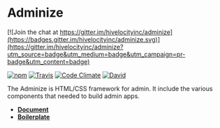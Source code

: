 # Adminize

[![Join the chat at https://gitter.im/hivelocityinc/adminize](https://badges.gitter.im/hivelocityinc/adminize.svg)](https://gitter.im/hivelocityinc/adminize?utm_source=badge&utm_medium=badge&utm_campaign=pr-badge&utm_content=badge)

[![npm](https://img.shields.io/npm/v/adminize.svg?style=flat-square)](https://www.npmjs.com/package/adminize)
[![Travis](https://img.shields.io/travis/hivelocityinc/adminize.svg?style=flat-square)](https://travis-ci.org/hivelocityinc/adminize)
[![Code Climate](https://img.shields.io/codeclimate/github/hivelocityinc/adminize.svg?style=flat-square)](https://codeclimate.com/github/hivelocityinc/adminize)
[![David](https://img.shields.io/david/dev/hivelocityinc/adminize.svg?style=flat-square)](https://david-dm.org/hivelocityinc/adminize#info=devDependencies)

The Adminize is HTML/CSS framework for admin. It include the various components that needed to build admin apps.

- **[Document](http://hivelocityinc.github.io/adminize-docs/)**
- **[Boilerplate](https://github.com/hivelocityinc/adminize-boilerplate)**
